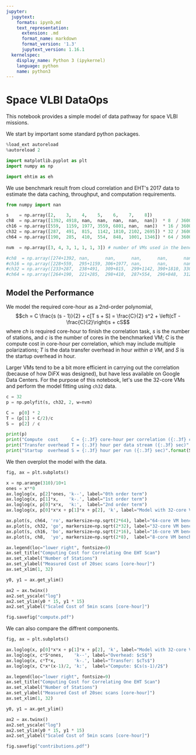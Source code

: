 ```yaml
---
jupyter:
  jupytext:
    formats: ipynb,md
    text_representation:
      extension: .md
      format_name: markdown
      format_version: '1.3'
      jupytext_version: 1.16.1
  kernelspec:
    display_name: Python 3 (ipykernel)
    language: python
    name: python3
---
```


# Space VLBI DataOps

This notebook provides a simple model of data pathway for space VLBI missions.

We start by important some standard python packages.

```python
%load_ext autoreload
%autoreload 2

import matplotlib.pyplot as plt
import numpy as np

import ehtim as eh
```

We use benchmark result from cloud correlation and EHT's 2017 data to estimate the data caching, throughput, and computation requirements.

```python
from numpy import nan

s    = np.array([2,    3,    4,    5,    6,    7,    8])
ch8  = np.array([1392, 4918, nan,  nan,  nan,  nan,  nan])  * 8  / 3600
ch16 = np.array([559,  1159, 1977, 3559, 6801, nan,  nan])  * 16 / 3600
ch32 = np.array([287,  491,  815,  1142, 1810, 2102, 2695]) * 32 / 3600
ch64 = np.array([190,  285,  410,  554,  848,  1001, 1346]) * 64 / 3600

nvm  = np.array([3, 4, 3, 1, 1, 1, 3]) # number of VMs used in the benchmarks

#ch8  = np.array([274+1392, nan,      nan,      nan,      nan,      nan,      nan])      * 8  / 3600
#ch16 = np.array([228+559,  295+1159, 306+1977, nan,      nan,      nan,      nan])      * 16 / 3600
#ch32 = np.array([233+287,  238+491,  309+815,  299+1142, 390+1810, 330+2102, 356+2695]) * 32 / 3600
#ch64 = np.array([264+190,  221+285,  298+410,  287+554,  296+848,  312+1001, 314+1346]) * 64 / 3600
```

## Model the Performance

We model the required core-hour as a 2nd-order polynomial,
$$ch = C \frac{s (s - 1)}{2} + c[T s + S]
     = \frac{C}{2} s^2 + \left(cT - \frac{C}{2}\right)s + cS$$
where $ch$ is required core-hour to finish the correlation task, $s$ is the number of stations, and $c$ is the number of cores in the benchmarked VM;
$C$ is the compute cost in core-hour per correlation, which may include multiple polarizations;
$T$ is the data transfer overhead in hour *within a VM*, and $S$ is the startup overhead in hour.

Larger VMs tend to be a bit more efficient in carrying out the correlation (because of how DiFX was designed),
but have less available on Google Data Centers.
For the purpose of this notebook, let's use the 32-core VMs and perform the model fitting using `ch32` data.

```python
c = 32
p = np.polyfit(s, ch32, 2, w=nvm)

C =  p[0] * 2
T = (p[1] + C/2)/c
S =  p[2] / c

print(p)
print("Compute  cost     C = {:.3f} core-hour per correlation ({:.3f} core-min)".format(C, C*60))
print("Transfer overhead T = {:.3f} hour per data stream ({:.3f} sec)".format(T, T*3600))
print("Startup  overhead S = {:.3f} hour per run ({:.3f} sec)".format(S, S*3600))
```

We then overplot the model with the data.

```python
fig, ax = plt.subplots()

x = np.arange(310)/10+1
ones = x**0
ax.loglog(x, p[2]*ones, 'k--', label="0th order term")
ax.loglog(x, p[1]*x,    'k-.', label="1st order term")
ax.loglog(x, p[0]*x*x,  'k:',  label="2nd order term")
ax.loglog(x, p[0]*x*x + p[1]*x + p[2], 'k', label="Model with 32-core VM")

ax.plot(s, ch64, 'ro', markersize=np.sqrt(2*64), label="64-core VM benchmark")
ax.plot(s, ch32, 'go', markersize=np.sqrt(2*32), label="32-core VM benchmark")
ax.plot(s, ch16, 'bo', markersize=np.sqrt(2*16), label="16-core VM benchmark")
ax.plot(s, ch8,  'yo', markersize=np.sqrt(2*8),  label="8-core VM benchmark")

ax.legend(loc="lower right", fontsize=9)
ax.set_title("Computing Cost for Correlating One EHT Scan")
ax.set_xlabel("Number of Stations")
ax.set_ylabel("Measured Cost of 20sec scans [core-hour]")
ax.set_xlim(1, 32)

y0, y1 = ax.get_ylim()

ax2 = ax.twinx()
ax2.set_yscale("log")
ax2.set_ylim(y0 * 15, y1 * 15)
ax2.set_ylabel("Scaled Cost of 5min scans [core-hour]")

fig.savefig("compute.pdf")
```

We can also compare the diffrent components.

```python
fig, ax = plt.subplots()

ax.loglog(x, p[0]*x*x + p[1]*x + p[2], 'k', label="Model with 32-core VM")
ax.loglog(x, c*S*ones,    'k--', label="Overhead: $cS$")
ax.loglog(x, c*T*x,       'k-.', label="Transfer: $cTs$")
ax.loglog(x, C*x*(x-1)/2, 'k:',  label="Compute: $Cs(s-1)/2$")

ax.legend(loc="lower right", fontsize=9)
ax.set_title("Computing Cost for Correlating One EHT Scan")
ax.set_xlabel("Number of Stations")
ax.set_ylabel("Measured Cost of 20sec scans [core-hour]")
ax.set_xlim(1, 32)

y0, y1 = ax.get_ylim()

ax2 = ax.twinx()
ax2.set_yscale("log")
ax2.set_ylim(y0 * 15, y1 * 15)
ax2.set_ylabel("Scaled Cost of 5min scans [core-hour]")

fig.savefig("contributions.pdf")
```
